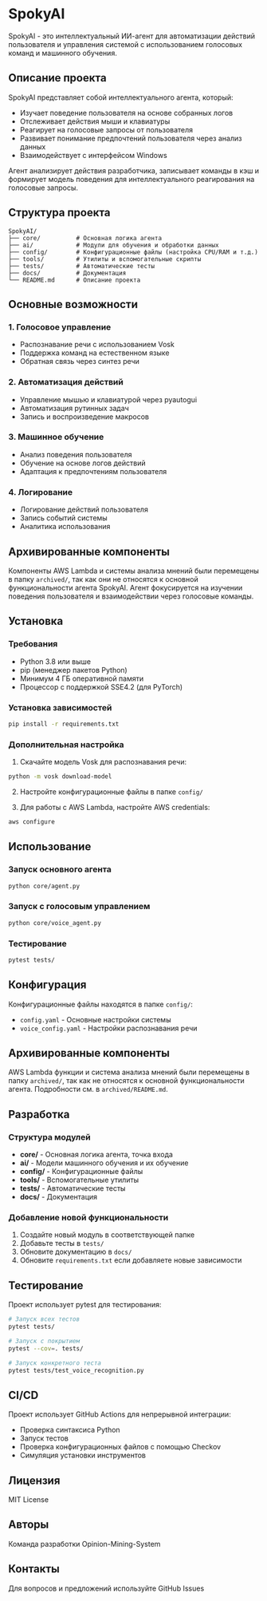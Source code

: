 # SpokyAI

SpokyAI - это интеллектуальный ИИ-агент для автоматизации действий пользователя и управления системой с использованием голосовых команд и машинного обучения.

## Описание проекта

SpokyAI представляет собой интеллектуального агента, который:
- Изучает поведение пользователя на основе собранных логов
- Отслеживает действия мыши и клавиатуры
- Реагирует на голосовые запросы от пользователя
- Развивает понимание предпочтений пользователя через анализ данных
- Взаимодействует с интерфейсом Windows

Агент анализирует действия разработчика, записывает команды в кэш и формирует модель поведения для интеллектуального реагирования на голосовые запросы.

## Структура проекта

```
SpokyAI/
├── core/          # Основная логика агента
├── ai/            # Модули для обучения и обработки данных
├── config/        # Конфигурационные файлы (настройка CPU/RAM и т.д.)
├── tools/         # Утилиты и вспомогательные скрипты
├── tests/         # Автоматические тесты
├── docs/          # Документация
└── README.md      # Описание проекта
```

## Основные возможности

### 1. Голосовое управление
- Распознавание речи с использованием Vosk
- Поддержка команд на естественном языке
- Обратная связь через синтез речи

### 2. Автоматизация действий
- Управление мышью и клавиатурой через pyautogui
- Автоматизация рутинных задач
- Запись и воспроизведение макросов

### 3. Машинное обучение
- Анализ поведения пользователя
- Обучение на основе логов действий
- Адаптация к предпочтениям пользователя

### 4. Логирование
- Логирование действий пользователя
- Запись событий системы
- Аналитика использования

## Архивированные компоненты

Компоненты AWS Lambda и системы анализа мнений были перемещены в папку `archived/`, так как они не относятся к основной функциональности агента SpokyAI. Агент фокусируется на изучении поведения пользователя и взаимодействии через голосовые команды.

## Установка

### Требования
- Python 3.8 или выше
- pip (менеджер пакетов Python)
- Минимум 4 ГБ оперативной памяти
- Процессор с поддержкой SSE4.2 (для PyTorch)

### Установка зависимостей

```bash
pip install -r requirements.txt
```

### Дополнительная настройка

1. Скачайте модель Vosk для распознавания речи:
```bash
python -m vosk download-model
```

2. Настройте конфигурационные файлы в папке `config/`

3. Для работы с AWS Lambda, настройте AWS credentials:
```bash
aws configure
```

## Использование

### Запуск основного агента

```bash
python core/agent.py
```

### Запуск с голосовым управлением

```bash
python core/voice_agent.py
```

### Тестирование

```bash
pytest tests/
```

## Конфигурация

Конфигурационные файлы находятся в папке `config/`:
- `config.yaml` - Основные настройки системы
- `voice_config.yaml` - Настройки распознавания речи

## Архивированные компоненты

AWS Lambda функции и система анализа мнений были перемещены в папку `archived/`, так как не относятся к основной функциональности агента. Подробности см. в `archived/README.md`.

## Разработка

### Структура модулей

- **core/** - Основная логика агента, точка входа
- **ai/** - Модели машинного обучения и их обучение
- **config/** - Конфигурационные файлы
- **tools/** - Вспомогательные утилиты
- **tests/** - Автоматические тесты
- **docs/** - Документация

### Добавление новой функциональности

1. Создайте новый модуль в соответствующей папке
2. Добавьте тесты в `tests/`
3. Обновите документацию в `docs/`
4. Обновите `requirements.txt` если добавляете новые зависимости

## Тестирование

Проект использует pytest для тестирования:

```bash
# Запуск всех тестов
pytest tests/

# Запуск с покрытием
pytest --cov=. tests/

# Запуск конкретного теста
pytest tests/test_voice_recognition.py
```

## CI/CD

Проект использует GitHub Actions для непрерывной интеграции:
- Проверка синтаксиса Python
- Запуск тестов
- Проверка конфигурационных файлов с помощью Checkov
- Симуляция установки инструментов

## Лицензия

MIT License

## Авторы

Команда разработки Opinion-Mining-System

## Контакты

Для вопросов и предложений используйте GitHub Issues
